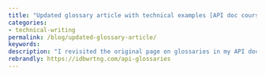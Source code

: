 ```yaml
---
title: "Updated glossary article with technical examples [API doc course]"
categories:
- technical-writing
permalink: /blog/updated-glossary-article/
keywords:
description: "I revisited the original page on glossaries in my API doc course -- see <a href='/learnapidoc/docapis_glossary_section.html'>API glossaries</a> -- and expanded the content with many technical examples about how to single source glossary content from a single YAML file. I added examples for integrating tooltips and popovers as well, added more discussion, analysis, additional reading, and other updates overall. Although this page appears within my API course, the content could be applied to non-API docs and sites as well."
rebrandly: https://idbwrtng.com/api-glossaries
---
```

